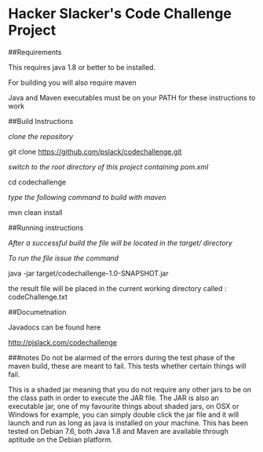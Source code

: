 # Hacker Slacker's Code Challenge Project

##Requirements

This requires java 1.8 or better to be installed.  

For building you will also require maven

Java and Maven executables must be on your PATH for these instructions to work

##Build Instructions

*clone the repository*

git clone https://github.com/pslack/codechallenge.git

*switch to the root directory of this project containing pom.xml*

cd codechallenge

*type the following command to build with maven*

mvn clean install

##Running instructions

*After a successful build the file will be located in the target/ directory*

*To run the file issue the command*

 java -jar target/codechallenge-1.0-SNAPSHOT.jar

the result file will be placed in the current working directory called : codeChallenge.txt

##Documetnation

Javadocs can be found here

http://pjslack.com/codechallenge

###notes
Do not be alarmed of the errors during the test phase of the maven build, these are meant to fail.  This tests whether certain things will fail.

This is a shaded jar meaning that you do not require any other jars to be on the class path in order to execute the JAR file.  The JAR is also an executable jar, one of my favourite things about shaded jars, on OSX or Windows for example, you can simply double click the jar file and it will launch and run as long as java is installed on your machine.  This has been tested on Debian 7.6, both Java 1.8 and Maven are available through aptitude on the Debian platform.



